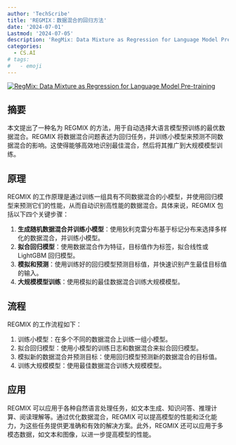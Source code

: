 ```yaml
---
author: 'TechScribe'
title: 'REGMIX：数据混合的回归方法'
date: '2024-07-01'
Lastmod: '2024-07-05'
description: 'RegMix: Data Mixture as Regression for Language Model Pre-training'
categories:
  - CS.AI
# tags:
#   - emoji
---
```


[![RegMix: Data Mixture as Regression for Language Model Pre-training](https://arxiv-research-1301205113.cos.ap-guangzhou.myqcloud.com/images/2407.01492v1.pdf_0.jpg)](https://arxiv.org/abs/2407.01492v1)

## 摘要

本文提出了一种名为 REGMIX 的方法，用于自动选择大语言模型预训练的最优数据混合。REGMIX 将数据混合问题表述为回归任务，并训练小模型来预测不同数据混合的影响。这使得能够高效地识别最佳混合，然后将其推广到大规模模型训练。<!--more-->

## 原理

REGMIX 的工作原理是通过训练一组具有不同数据混合的小模型，并使用回归模型来预测它们的性能，从而自动识别高性能的数据混合。具体来说，REGMIX 包括以下四个关键步骤：
1. **生成随机数据混合并训练小模型**：使用狄利克雷分布基于标记分布来选择多样化的数据混合，并训练小模型。
2. **拟合回归模型**：使用数据混合作为特征，目标值作为标签，拟合线性或 LightGBM 回归模型。
3. **模拟和预测**：使用训练好的回归模型预测目标值，并快速识别产生最佳目标值的输入。
4. **大规模模型训练**：使用模拟的最佳数据混合训练大规模模型。

## 流程

REGMIX 的工作流程如下：
1. 训练小模型：在多个不同的数据混合上训练一组小模型。
2. 拟合回归模型：使用小模型的训练日志和数据混合来拟合回归模型。
3. 模拟新的数据混合并预测目标：使用回归模型预测新的数据混合的目标值。
4. 训练大规模模型：使用最佳数据混合训练大规模模型。

## 应用

REGMIX 可以应用于各种自然语言处理任务，如文本生成、知识问答、推理计算、阅读理解等。通过优化数据混合，REGMIX 可以提高模型的性能和泛化能力，为这些任务提供更准确和有效的解决方案。此外，REGMIX 还可以应用于多模态数据，如文本和图像，以进一步提高模型的性能。